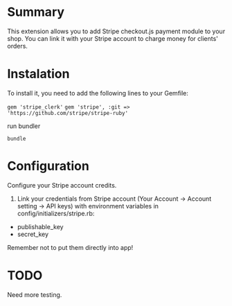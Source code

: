 Summary
=======
This extension allows you to add Stripe checkout.js payment module to your shop. You can link it with your Stripe account to charge money for clients'
 orders.

Instalation
============
To install it, you need to add the following lines to your Gemfile:

` gem 'stripe_clerk' `
` gem 'stripe', :git => 'https://github.com/stripe/stripe-ruby' `

run bundler

` bundle `

Configuration
=============
Configure your Stripe account credits.

1. Link your credentials from Stripe account (Your Account -> Account setting -> API keys) with environment variables in config/initializers/stripe.rb:

  * publishable_key
  * secret_key

Remember not to put them directly into app!



TODO
====
Need more testing.

